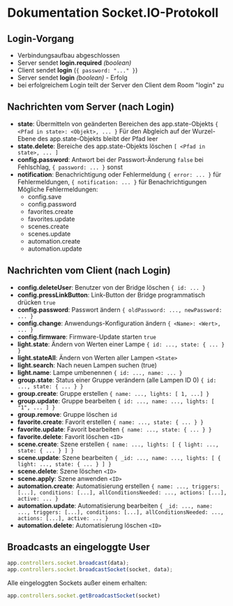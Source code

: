 # Dokumentation Socket.IO-Protokoll

## Login-Vorgang

-   Verbindungsaufbau abgeschlossen
-   Server sendet **login.required** *(boolean)*
-   Client sendet **login** (`{ password: "..." }`)
-   Server sendet **login** *(boolean)* - Erfolg
-   bei erfolgreichem Login teilt der Server den Client dem Room "login" zu

## Nachrichten vom Server (nach Login)

-   **state**: Übermitteln von geänderten Bereichen des app.state-Objekts
    `{ <Pfad in state>: <Objekt>, ... }`
    Für den Abgleich auf der Wurzel-Ebene des app.state-Objekts bleibt der Pfad leer
-   **state.delete**: Bereiche des app.state-Objekts löschen
    `[ <Pfad in state>, ... ]`
-   **config.password**: Antwort bei der Passwort-Änderung
    `false` bei Fehlschlag, `{ password: ... }` sonst
-   **notification**: Benachrichtigung oder Fehlermeldung
    `{ error: ... }` für Fehlermeldungen, `{ notification: ... }` für Benachrichtigungen
    Mögliche Fehlermeldungen:
    -   config.save
    -   config.password
    -   favorites.create
    -   favorites.update
    -   scenes.create
    -   scenes.update
    -   automation.create
    -   automation.update

## Nachrichten vom Client (nach Login)

-   **config.deleteUser**: Benutzer von der Bridge löschen
    `{ id: ... }`
-   **config.pressLinkButton**: Link-Button der Bridge programmatisch drücken
    `true`
-   **config.password**: Passwort ändern
    `{ oldPassword: ..., newPassword: ... }`
-   **config.change**: Anwendungs-Konfiguration ändern
    `{ <Name>: <Wert>, ... }`
-   **config.firmware**: Firmware-Update starten
    `true`
-   **light.state**: Ändern von Werten einer Lampe
    `{ id: ..., state: { ... } }`
-   **light.stateAll**: Ändern von Werten aller Lampen
    `<State>`
-   **light.search**: Nach neuen Lampen suchen (true)
-   **light.name**: Lampe umbenennen
    `{ id: ..., name: ... }`
-   **group.state**: Status einer Gruppe verändern (alle Lampen ID 0)
    `{ id: ..., state: { ... } }`
-   **group.create**: Gruppe erstellen
    `{ name: ..., lights: [ 1, ...] }`
-   **group.update**: Gruppe bearbeiten
    `{ id: ..., name: ..., lights: [ "1", ... ] }`
-   **group.remove**: Gruppe löschen
    `id`
-   **favorite.create**: Favorit erstellen
    `{ name: ..., state: { ... } }`
-   **favorite.update**: Favorit bearbeiten
    `{ name: ..., state: { ... } }`
-   **favorite.delete**: Favorit löschen
    `<ID>`
-   **scene.create**: Szene erstellen
    `{ name: ..., lights: [ { light: ..., state: { ... } ] }`
-   **scene.update**: Szene bearbeiten
    `{ _id: ..., name: ..., lights: [ { light: ..., state: { ... } ] }`
-   **scene.delete**: Szene löschen
    `<ID>`
-   **scene.apply**: Szene anwenden
    `<ID>`
-   **automation.create**: Automatisierung erstellen
    `{ name: ..., triggers: [...], conditions: [...], allConditionsNeeded: ..., actions: [...], active: ... }`
-   **automation.update**: Automatisierung bearbeiten
    `{ _id: ..., name: ..., triggers: [...], conditions: [...], allConditionsNeeded: ..., actions: [...], active: ... }`
-   **automation.delete**: Automatisierung löschen
    `<ID>`

## Broadcasts an eingeloggte User

```js
app.controllers.socket.broadcast(data);
app.controllers.socket.broadcastSocket(socket, data);
```

Alle eingeloggten Sockets außer einem erhalten:

```js
app.controllers.socket.getBroadcastSocket(socket)
```
